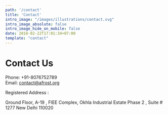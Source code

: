 ```yaml
---
path: '/contact'
title: 'Contact'
intro_image: "/images/illustrations/contact.svg"
intro_image_absolute: false
intro_image_hide_on_mobile: false
date: 2018-02-22T17:01:34+07:00
template: "contact"
---
```


# Contact Us

Phone: +91-8076752789<br>
Email: contact@afrost.org

Registered Address :

Ground Floor, A-19 , FIEE Complex,
Okhla Industrial Estate Phase 2 ,
Suite # 1277
New Delhi 110020


